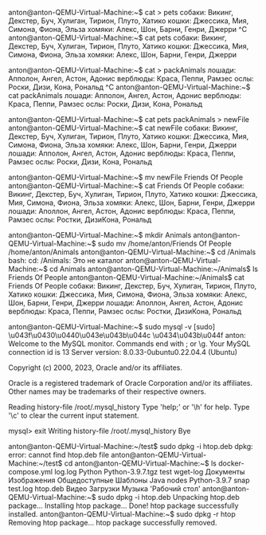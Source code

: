 anton@anton-QEMU-Virtual-Machine:~$ cat > pets
собаки: Викинг, Декстер, Буч, Хулиган, Тирион, Плуто, Хатико
кошки: Джессика, Мия, Симона, Фиона, Эльза
хомяки: Алекс, Шон, Барни, Генри, Джерри
^C
anton@anton-QEMU-Virtual-Machine:~$ cat pets
собаки: Викинг, Декстер, Буч, Хулиган, Тирион, Плуто, Хатико
кошки: Джессика, Мия, Симона, Фиона, Эльза
хомяки: Алекс, Шон, Барни, Генри, Джерри

anton@anton-QEMU-Virtual-Machine:~$ cat > packAnimals
лошади: Апполон, Ангел, Астон, Адонис
верблюды: Краса, Пеппи, Рамзес
ослы: Роски, Дизи, Кона, Рональд
^C
anton@anton-QEMU-Virtual-Machine:~$ cat packAnimals
лошади: Апполон, Ангел, Астон, Адонис
верблюды: Краса, Пеппи, Рамзес
ослы: Роски, Дизи, Кона, Рональд

anton@anton-QEMU-Virtual-Machine:~$ cat pets packAnimals > newFile
anton@anton-QEMU-Virtual-Machine:~$ cat newFile
собаки: Викинг, Декстер, Буч, Хулиган, Тирион, Плуто, Хатико
кошки: Джессика, Мия, Симона, Фиона, Эльза
хомяки: Алекс, Шон, Барни, Генри, Джерри
лошади: Апполон, Ангел, Астон, Адонис
верблюды: Краса, Пеппи, Рамзес
ослы: Роски, Дизи, Кона, Рональд

anton@anton-QEMU-Virtual-Machine:~$ mv newFile Friends Of People
anton@anton-QEMU-Virtual-Machine:~$ cat Friends Of People
собаки: Викинг, Декстер, Буч, Хулиган, Тирион, Плуто, Хатико
кошки: Джессика, Мия, Симона, Фиона, Эльза
хомяки: Алекс, Шон, Барни, Генри, Джерри
лошади: Аполлон, Ангел, Астон, Адонис
верблюды: Краса, Пеппи, Рамзес
ослы: Ростки, ДизиКона, Рональд

anton@anton-QEMU-Virtual-Machine:~$ mkdir Animals
anton@anton-QEMU-Virtual-Machine:~$ sudo mv /home/anton/Friends Of People /home/anton/Animals
anton@anton-QEMU-Virtual-Machine:~$ cd /Animals
bash: cd: /Animals: Это не каталог
anton@anton-QEMU-Virtual-Machine:~$ cd Animals
anton@anton-QEMU-Virtual-Machine:~/Animals$ ls
Friends Of People
anton@anton-QEMU-Virtual-Machine:~/Animals$ cat Friends Of People
собаки: Викинг, Декстер, Буч, Хулиган, Тирион, Плуто, Хатико
кошки: Джессика, Мия, Симона, Фиона, Эльза
хомяки: Алекс, Шон, Барни, Генри, Джерри
лошади: Аполлон, Ангел, Астон, Адонис
верблюды: Краса, Пеппи, Рамзес
ослы: Ростки, ДизиКона, Рональд

anton@anton-QEMU-Virtual-Machine:~$ sudo mysql -v
[sudo] \u043f\u0430\u0440\u043e\u043b\u044c \u0434\u043b\u044f anton:
Welcome to the MySQL monitor.  Commands end with ; or \g.
Your MySQL connection id is 13
Server version: 8.0.33-0ubuntu0.22.04.4 (Ubuntu)

Copyright (c) 2000, 2023, Oracle and/or its affiliates.

Oracle is a registered trademark of Oracle Corporation and/or its
affiliates. Other names may be trademarks of their respective
owners.

Reading history-file /root/.mysql_history
Type 'help;' or '\h' for help. Type '\c' to clear the current input statement.

mysql> exit
Writing history-file /root/.mysql_history
Bye

anton@anton-QEMU-Virtual-Machine:~/test$ sudo dpkg -i htop.deb
dpkg: error: cannot find htop.deb file
anton@anton-QEMU-Virtual-Machine:~/test$ cd
anton@anton-QEMU-Virtual-Machine:~$ ls
 docker-compose.yml   log.log   Python         Python-3.9.7.tgz   test       wget-log   Документы   Изображения   Общедоступные   Шаблоны
 Java                 nodes     Python-3.9.7   snap               test.log   htop.deb   Видео       Загрузки      Музыка         'Рабочий стол'
anton@anton-QEMU-Virtual-Machine:~$ sudo dpkg -i htop.deb
Unpacking htop.deb package...
Installing htop package...
Done! htop package successfully installed.
anton@anton-QEMU-Virtual-Machine:~$ sudo dpkg -r htop
Removing htop package...
htop package successfully removed.

